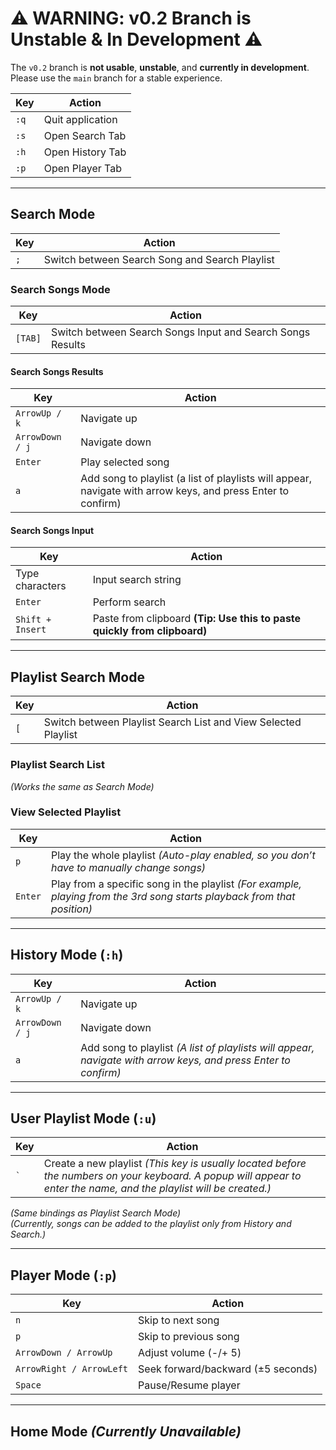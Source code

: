 # ⚠️ WARNING: v0.2 Branch is Unstable & In Development ⚠️

The `v0.2` branch is **not usable**, **unstable**, and **currently in development**.  
Please use the `main` branch for a stable experience.  

| Key | Action |
|-----|--------|
| `:q` | Quit application |
| `:s` | Open Search Tab |
| `:h` | Open History Tab |
| `:p` | Open Player Tab |

---

## Search Mode
| Key | Action |
|-----|--------|
| `;` | Switch between Search Song and Search Playlist |

### Search Songs Mode
| Key | Action |
|-----|--------|
| `[TAB]` | Switch between Search Songs Input and Search Songs Results |

#### Search Songs Results
| Key | Action |
|-----|--------|
| `ArrowUp / k` | Navigate up |
| `ArrowDown / j` | Navigate down |
| `Enter` | Play selected song |
| `a` | Add song to playlist (a list of playlists will appear, navigate with arrow keys, and press Enter to confirm) |

#### Search Songs Input
| Key | Action |
|-----|--------|
| Type characters | Input search string |
| `Enter` | Perform search |
| `Shift + Insert` | Paste from clipboard **(Tip: Use this to paste quickly from clipboard)** |

---

## Playlist Search Mode
| Key | Action |
|-----|--------|
| `[` | Switch between Playlist Search List and View Selected Playlist |

### Playlist Search List
*(Works the same as Search Mode)*

### View Selected Playlist
| Key | Action |
|-----|--------|
| `p` | Play the whole playlist *(Auto-play enabled, so you don’t have to manually change songs)* |
| `Enter` | Play from a specific song in the playlist *(For example, playing from the 3rd song starts playback from that position)* |

---

## History Mode (`:h`)
| Key | Action |
|-----|--------|
| `ArrowUp / k` | Navigate up |
| `ArrowDown / j` | Navigate down |
| `a` | Add song to playlist *(A list of playlists will appear, navigate with arrow keys, and press Enter to confirm)* |

---

## User Playlist Mode (`:u`)
| Key | Action |
|-----|--------|
| `` ` `` | Create a new playlist *(This key is usually located before the numbers on your keyboard. A popup will appear to enter the name, and the playlist will be created.)* |
*(Same bindings as Playlist Search Mode)*  
*(Currently, songs can be added to the playlist only from History and Search.)*

---

## Player Mode (`:p`)
| Key | Action |
|-----|--------|
| `n` | Skip to next song |
| `p` | Skip to previous song |
| `ArrowDown / ArrowUp` | Adjust volume (-/+ 5) |
| `ArrowRight / ArrowLeft` | Seek forward/backward (±5 seconds) |
| `Space` | Pause/Resume player |

---

## Home Mode *(Currently Unavailable)*

